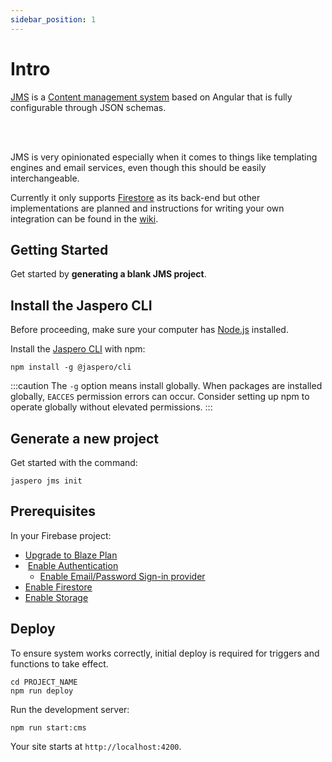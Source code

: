 ```yaml
---
sidebar_position: 1
---
```


# Intro

<a href="https://github.com/Jaspero/JMS" target="_blank">JMS</a> is a <a href="https://en.wikipedia.org/wiki/Content_management_system" target="_blank">Content management system</a> based on Angular that is fully configurable through JSON schemas.

<br /><br />

JMS is very opinionated especially when it comes to things like templating engines and email services, even though this should be easily interchangeable.


Currently it only supports <a href="https://firebase.google.com/docs/firestore" target="_blank">Firestore</a> as its back-end but other implementations are planned and instructions for writing your own integration can be found in the <a href="https://github.com/Jaspero/jms/wiki" target="_blank">wiki</a>.

## Getting Started

Get started by **generating a blank JMS project**.

## Install the Jaspero CLI

Before proceeding, make sure your computer has <a href="https://nodejs.org/" target="_blank">Node.js</a> installed.

Install the <a href="https://github.com/Jaspero/cli">Jaspero CLI</a> with npm:

```shell
npm install -g @jaspero/cli
```

:::caution
The `-g` option means install globally. When packages are installed globally, `EACCES` permission errors can occur.
Consider setting up npm to operate globally without elevated permissions.
:::


## Generate a new project

Get started with the command:

```shell
jaspero jms init
```

## Prerequisites

In your Firebase project:
- <a href="https://console.firebase.google.com/project/_/overview?purchaseBillingPlan=metered" target="_blank">Upgrade to Blaze Plan</a>
- &nbsp;<a href="https://console.firebase.google.com/project/_/authentication" target="_blank">Enable Authentication</a>
    - <a href="https://console.firebase.google.com/project/_/authentication/providers" target="_blank">Enable Email/Password Sign-in provider</a>
- <a href="https://console.firebase.google.com/project/_/firestore" target="_blank">Enable Firestore</a>
- <a href="https://console.firebase.google.com/project/_/storage" target="_blank">Enable Storage</a>


## Deploy

To ensure system works correctly, initial deploy is required for triggers and functions to take effect.

```shell
cd PROJECT_NAME
npm run deploy
```

Run the development server:

```shell
npm run start:cms
```

Your site starts at `http://localhost:4200`.
